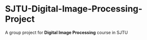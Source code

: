 # SJTU-Digital-Image-Processing-Project
A group project for **Digital Image Processing** course in SJTU 
